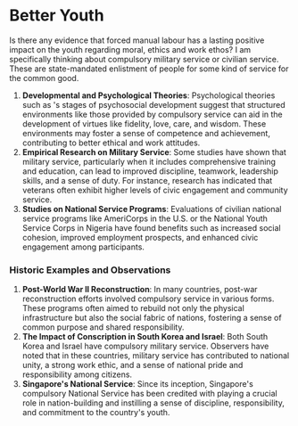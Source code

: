 # Better Youth

Is there any evidence that forced manual labour has a lasting positive  impact on the youth regarding moral, ethics and work ethos? I am  specifically thinking about compulsory military service or civilian  service. These are state-mandated enlistment of people for some kind of  service for the common good.

1. **Developmental and Psychological Theories**: Psychological theories such as 's stages of psychosocial development suggest that structured environments like those provided by compulsory service can aid in the development of virtues like fidelity, love, care, and wisdom. These environments may foster a sense of competence and achievement, contributing to better ethical and work attitudes.
2. **Empirical Research on Military Service**: Some studies have shown that military service, particularly when it includes comprehensive training and education, can lead to improved discipline, teamwork, leadership skills, and a sense of duty. For instance, research has indicated that veterans often exhibit higher levels of civic engagement and community service.
3. **Studies on National Service Programs**: Evaluations of civilian national service programs like AmeriCorps in the U.S. or the National Youth Service Corps in Nigeria have found benefits such as increased social cohesion, improved employment prospects, and enhanced civic engagement among participants.

### Historic Examples and Observations

1. **Post-World War II Reconstruction**: In many countries, post-war reconstruction efforts involved compulsory service in various forms. These programs often aimed to rebuild not only the physical infrastructure but also the social fabric of nations, fostering a sense of common purpose and shared responsibility.
2. **The Impact of Conscription in South Korea and Israel**: Both South Korea and Israel have compulsory military service. Observers have noted that in these countries, military service has contributed to national unity, a strong work ethic, and a sense of national pride and responsibility among citizens.
3. **Singapore's National Service**: Since its inception, Singapore's compulsory National Service has been credited with playing a crucial role in nation-building and instilling a sense of discipline, responsibility, and commitment to the country's youth.